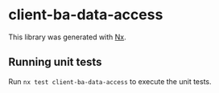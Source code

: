 # client-ba-data-access

This library was generated with [Nx](https://nx.dev).

## Running unit tests

Run `nx test client-ba-data-access` to execute the unit tests.
